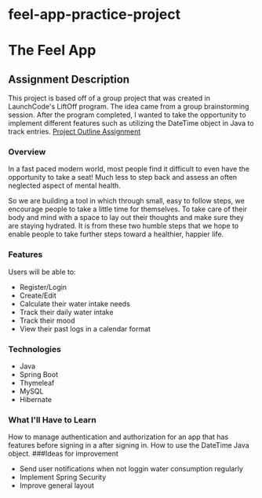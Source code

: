 # feel-app-practice-project
# The Feel App
## Assignment Description
This project is based off of a group project that was created in LaunchCode's LiftOff program. The idea came from 
a group brainstorming session. After the program completed, I wanted to take the opportunity to implement different features such as utilizing 
the DateTime object in Java to track entries.
[Project Outline Assignment](https://education.launchcode.org/liftoff/modules/assignments/project-outline)

### Overview
In a fast paced modern world, most people find it difficult to even have the opportunity to take a seat! 
Much less to step back and assess an often neglected aspect of mental health.

So we are building a tool in which through small, easy to follow steps, we encourage people to take a little time for themselves. 
To take care of their body and mind with a space to lay out their thoughts and make sure they are staying hydrated. 
It is from these two humble steps that we hope to enable people to take further steps toward a healthier, happier life.

### Features
Users will be able to:
 * Register/Login
 * Create/Edit
 * Calculate their water intake needs
 * Track their daily water intake
 * Track their mood
 * View their past logs in a calendar format
### Technologies
 * Java
 * Spring Boot
 * Thymeleaf
 * MySQL
 * Hibernate
### What I'll Have to Learn
How to manage authentication and authorization for an app that has features before signing in a after signing in. How to use the DateTime Java object. 
###Ideas for improvement
* Send user notifications when not loggin water consumption regularly
* Implement Spring Security
* Improve general layout

